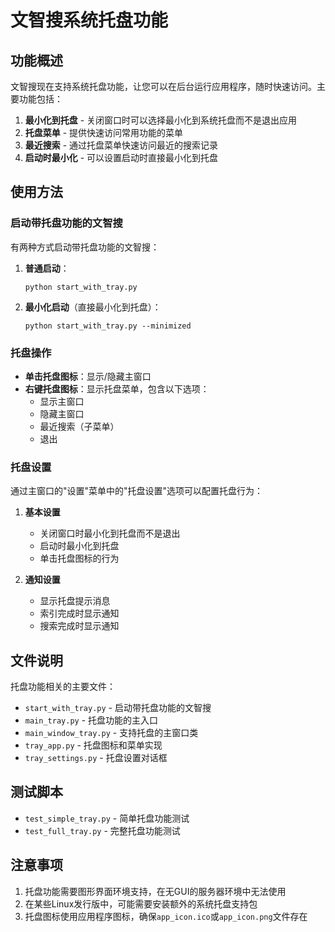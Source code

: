 # 文智搜系统托盘功能

## 功能概述

文智搜现在支持系统托盘功能，让您可以在后台运行应用程序，随时快速访问。主要功能包括：

1. **最小化到托盘** - 关闭窗口时可以选择最小化到系统托盘而不是退出应用
2. **托盘菜单** - 提供快速访问常用功能的菜单
3. **最近搜索** - 通过托盘菜单快速访问最近的搜索记录
4. **启动时最小化** - 可以设置启动时直接最小化到托盘

## 使用方法

### 启动带托盘功能的文智搜

有两种方式启动带托盘功能的文智搜：

1. **普通启动**：
   ```
   python start_with_tray.py
   ```

2. **最小化启动**（直接最小化到托盘）：
   ```
   python start_with_tray.py --minimized
   ```

### 托盘操作

- **单击托盘图标**：显示/隐藏主窗口
- **右键托盘图标**：显示托盘菜单，包含以下选项：
  - 显示主窗口
  - 隐藏主窗口
  - 最近搜索（子菜单）
  - 退出

### 托盘设置

通过主窗口的"设置"菜单中的"托盘设置"选项可以配置托盘行为：

1. **基本设置**
   - 关闭窗口时最小化到托盘而不是退出
   - 启动时最小化到托盘
   - 单击托盘图标的行为

2. **通知设置**
   - 显示托盘提示消息
   - 索引完成时显示通知
   - 搜索完成时显示通知

## 文件说明

托盘功能相关的主要文件：

- `start_with_tray.py` - 启动带托盘功能的文智搜
- `main_tray.py` - 托盘功能的主入口
- `main_window_tray.py` - 支持托盘的主窗口类
- `tray_app.py` - 托盘图标和菜单实现
- `tray_settings.py` - 托盘设置对话框

## 测试脚本

- `test_simple_tray.py` - 简单托盘功能测试
- `test_full_tray.py` - 完整托盘功能测试

## 注意事项

1. 托盘功能需要图形界面环境支持，在无GUI的服务器环境中无法使用
2. 在某些Linux发行版中，可能需要安装额外的系统托盘支持包
3. 托盘图标使用应用程序图标，确保`app_icon.ico`或`app_icon.png`文件存在 